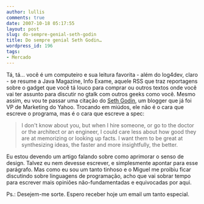 ```yaml
---
author: lullis
comments: true
date: 2007-10-18 05:17:55
layout: post
slug: do-sempre-genial-seth-godin
title: Do sempre genial Seth Godin…
wordpress_id: 196
tags:
- Mercado
---
```


Tá, tá... você é um computeiro e sua leitura favorita -  além do log4dev, claro - se resume a Java Magazine, Info Exame, aquele RSS que traz reportagens sobre o gadget que você tá louco para comprar ou outros textos onde você vai ter assunto para discutir no gtalk com outros geeks como você. Mesmo assim, eu vou te passar uma citação do [Seth Godin](http://sethgodin.typepad.com/), um blogger que já foi VP de Marketing do Yahoo. Trocando em miúdos, ele não é o cara que escreve o programa, mas é o cara que escreve a spec:


> I don't know about you, but when I hire someone, or go to the doctor or the architect or an engineer, I could care less about how good they are at memorizing or looking up facts. I want them to be great at synthesizing ideas, the faster and more insightfully, the better.


Eu estou devendo um artigo falando sobre como aprimorar o senso de design. Talvez eu nem devesse escrever, e simplesmente apontar para esse parágrafo. Mas como eu sou um tanto tinhoso e o Miguel me proibiu ficar discutindo sobre linguagens de programação, acho que vai sobrar tempo para escrever mais opiniões não-fundamentadas e equivocadas por aqui.

Ps.: Desejem-me sorte. Espero receber hoje um email um tanto especial.
